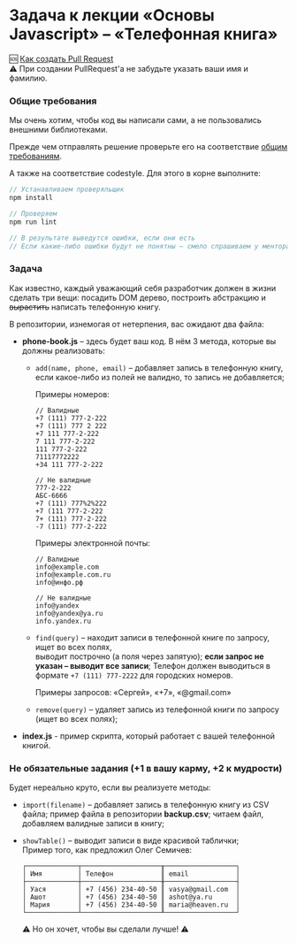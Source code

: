 # Задача к лекции «Основы Javascript» – «Телефонная книга»

:sos: [Как создать Pull Request](https://github.com/urfu-2015/guides/blob/master/how-to-pull-request.md)  
:warning: При создании PullRequest'а не забудьте указать ваши имя и фамилию.

### Общие требования

Мы очень хотим, чтобы код вы написали сами, а не пользовались внешними библиотеками.

Прежде чем отправлять решение проверьте его на соответствие [общим требованиям](https://github.com/urfu-2015/guides/blob/master/js-codestyle.md).

А также на соответствие codestyle. Для этого в корне выполните:

```js
// Устанавливаем проверяльщик
npm install

// Проверяем
npm run lint

// В результате выведутся ошибки, если они есть
// Если какие-либо ошибки будут не понятны – смело спрашиваем у ментора
```

### Задача

Как известно, каждый уважающий себя разработчик должен в жизни сделать три вещи:
посадить DOM дерево, построить абстракцию и ~~вырастить~~ написать телефонную книгу.

В репозитории, изнемогая от нетерпения, вас ожидают два файла:

- __phone-book.js__ – здесь будет ваш код. В нём 3 метода, которые вы должны реализовать:
    - `add(name, phone, email)` – добавляет запись в телефонную книгу, если какое-либо из полей не валидно,
      то запись не добавляется;  

       Примеры номеров:
       ```text
       // Валидные
       +7 (111) 777-2-222
       +7 (111) 777 2 222
       +7 111 777-2-222
       7 111 777-2-222
       111 777-2-222
       71117772222
       +34 111 777-2-222

       // Не валидные
       777-2-222
       АБС-6666
       +7 (111) 777%2%222
       +7 (111 777-2-222
       7+ (111) 777-2-222
       -7 (111) 777-2-222
       ```

       Примеры электронной почты:
       ```text
       // Валидные
       info@example.com
       info@example.com.ru
       info@инфо.рф

       // Не валидные
       info@yandex
       info@yandex@ya.ru
       info.yandex.ru
       ```

    - `find(query)` – находит записи в телефонной книге по запросу, ищет во всех полях,    
      выводит построчно (а поля через запятую); __если запрос не указан – выводит все записи__;
      Телефон должен выводиться в формате `+7 (111) 777-2222` для городских номеров.

      Примеры запросов: «Сергей», «+7», «@gmail.com»

    - `remove(query)` – удаляет запись из телефонной книги по запросу (ищет во всех полях);

- __index.js__ - пример скрипта, который работает с вашей телефонной книгой.

### Не обязательные задания (+1 в вашу карму, +2 к мудрости)

Будет нереально круто, если вы реализуете методы:

- `import(filename)` – добавляет запись в телефонную книгу из CSV файла; пример файла в
   репозитории __backup.csv__; читаем файл, добавляем валидные записи в книгу;

- `showTable()` – выводит записи в виде красивой таблички;  
   Пример того, как предложил Олег Семичев:
    ```text
    ┌─────────────┬────────────────────╥──────────────────┐
    │ Имя         │ Телефон            ║ email            │
    ├─────────────┼────────────────────╫──────────────────┤
    │ Уася        │ +7 (456) 234-40-50 ║ vasya@gmail.com  │
    │ Ашот        │ +7 (456) 234-40-50 ║ ashot@ya.ru      │
    │ Мария       │ +7 (456) 234-40-50 ║ maria@heaven.ru  │
    └─────────────┴────────────────────╨──────────────────┘
    ```
    :warning: Но он хочет, чтобы вы сделали лучше! :warning:
